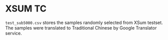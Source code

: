 # XSUM TC

`test_sub5000.csv` stores the samples randomly selected from XSum testset. The samples were translated to Traditional Chinese by Google Translator service.